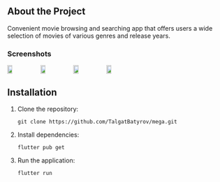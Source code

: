 ## About the Project

Сonvenient movie browsing and searching app that offers users a wide selection of movies of various genres and release years.

### Screenshots

<div>
  <div style="display: flex;">
    <img  width="15%" src="https://github.com/TalgatBatyrov/mega/assets/90198155/14cafb65-30b0-4e6c-8080-f5c258347487"/>
    <img  width="15%" src="https://github.com/TalgatBatyrov/mega/assets/90198155/93ce5188-153a-42c9-9ca6-3bd525588e2a"/>
    <img  width="15%" src="https://github.com/TalgatBatyrov/mega/assets/90198155/365df796-fd99-4330-9977-25b59300ebd4"/>
    <img  width="15%" src="https://github.com/TalgatBatyrov/mega/assets/90198155/94698cae-e8c5-4eeb-b05d-2366e5e52f63"/>
  </div>
</div>

## Installation

1. Clone the repository:

       git clone https://github.com/TalgatBatyrov/mega.git

2. Install dependencies:
 
       flutter pub get

3. Run the application:

       flutter run
